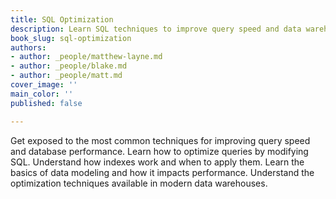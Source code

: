```yaml
---
title: SQL Optimization
description: Learn SQL techniques to improve query speed and data warehouse performance.
book_slug: sql-optimization
authors:
- author: _people/matthew-layne.md
- author: _people/blake.md
- author: _people/matt.md
cover_image: ''
main_color: ''
published: false

---
```

Get exposed to the most common techniques for improving query speed and database performance. Learn how to optimize queries by modifying SQL. Understand how indexes work and when to apply them. Learn the basics of data modeling and how it impacts performance. Understand the optimization techniques available in modern data warehouses.